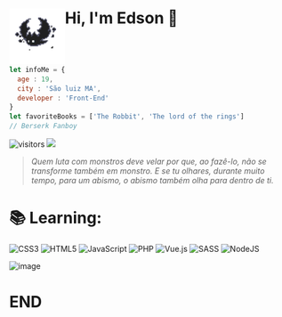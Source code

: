 <img align="left" alt="GIF" height="100px" width="100px" src="./bat.gif" /> Hi, I'm Edson :wave:
==============
<br />
<br />

```js
let infoMe = {
  age : 19,
  city : 'São luiz MA',
  developer : 'Front-End'
}
let favoriteBooks = ['The Robbit', 'The lord of the rings']
// Berserk Fanboy
```

![visitors](https://visitor-badge.glitch.me/badge?page_id=eddev000&left_color=purple&right_color=red) 
[![](https://img.shields.io/github/followers/eddev000?label=Follow&style=social)](https://github.com/eddev000)

> <i> Quem luta com monstros deve velar por que, ao fazê-lo, não se transforme também em monstro. E se tu olhares, durante muito tempo, para um abismo, o abismo também olha para dentro de ti.</i>

<h1>📚 Learning:</h1>

![CSS3](https://img.shields.io/badge/css3-%231572B6.svg?style=for-the-badge&logo=css3&logoColor=white) ![HTML5](https://img.shields.io/badge/html5-%23E34F26.svg?style=for-the-badge&logo=html5&logoColor=white) ![JavaScript](https://img.shields.io/badge/javascript-%23323330.svg?style=for-the-badge&logo=javascript&logoColor=%23F7DF1E) ![PHP](https://img.shields.io/badge/php-%23777BB4.svg?style=for-the-badge&logo=php&logoColor=white) ![Vue.js](https://img.shields.io/badge/vuejs-%2335495e.svg?style=for-the-badge&logo=vuedotjs&logoColor=%234FC08D) ![SASS](https://img.shields.io/badge/SASS-hotpink.svg?style=for-the-badge&logo=SASS&logoColor=white) ![NodeJS](https://img.shields.io/badge/node.js-6DA55F?style=for-the-badge&logo=node.js&logoColor=white)

![image](https://github-readme-stats.vercel.app/api/top-langs/?username=eddev000&hide=html&layout=compact=true&theme=radical)

<h1>END</h1>
